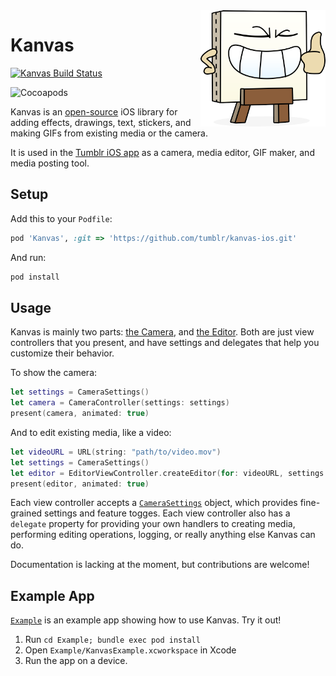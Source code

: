 <img width="200" align="right" src="https://github.com/tumblr/kanvas-ios/blob/main/images/kanvy-grin.png?raw=true" alt="kanvy">

# Kanvas

<a href="https://app.circleci.com/pipelines/github/tumblr/kanvas-ios?branch=main"><img src="https://circleci.com/gh/tumblr/kanvas-ios.svg?branch=main&style=svg" alt="Kanvas Build Status"></a>

![Cocoapods](https://img.shields.io/cocoapods/v/Kanvas)

Kanvas is an [open-source](https://github.com/tumblr/kanvas-ios/blob/main/LICENSE) iOS library for adding effects, drawings, text, stickers, and making GIFs from existing media or the camera.

It is used in the [Tumblr iOS app](https://apps.apple.com/us/app/tumblr/id305343404) as a camera, media editor, GIF maker, and media posting tool. 

## Setup

Add this to your `Podfile`:

```ruby
pod 'Kanvas', :git => 'https://github.com/tumblr/kanvas-ios.git'
```

And run:

```bash
pod install
```

## Usage

Kanvas is mainly two parts: [the Camera](https://github.com/tumblr/kanvas-ios/blob/main/Classes/Camera/CameraController.swift), and [the Editor](https://github.com/tumblr/kanvas-ios/blob/main/Classes/Editor/EditorViewController.swift). Both are just view controllers that you present, and have settings and delegates that help you customize their behavior.

To show the camera:

```swift
let settings = CameraSettings()
let camera = CameraController(settings: settings)
present(camera, animated: true)
```

And to edit existing media, like a video:

```swift
let videoURL = URL(string: "path/to/video.mov")
let settings = CameraSettings()
let editor = EditorViewController.createEditor(for: videoURL, settings: settings)
present(editor, animated: true)
```

Each view controller accepts a [`CameraSettings`](https://github.com/tumblr/kanvas-ios/blob/main/Classes/Settings/CameraSettings.swift) object, which provides fine-grained settings and feature togges. Each view controller also has a `delegate` property for providing your own handlers to creating media, performing editing operations, logging, or really anything else Kanvas can do.

Documentation is lacking at the moment, but contributions are welcome!

## Example App

[`Example`](https://github.com/tumblr/kanvas-ios/tree/main/Example) is an example app showing how to use Kanvas. Try it out!

1. Run `cd Example; bundle exec pod install`
2. Open `Example/KanvasExample.xcworkspace` in Xcode
3. Run the app on a device.
